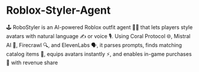 # Roblox-Styler-Agent
🕹️ RoboStyler is an AI-powered Roblox outfit agent 👕🤖 that lets players style avatars with natural language ✍️ or voice 🎙️. Using Coral Protocol 🌐, Mistral AI 🧠, Firecrawl 🔍, and ElevenLabs 🗣️, it parses prompts, finds matching catalog items 🛒, equips avatars instantly ⚡, and enables in-game purchases 💸 with revenue share
